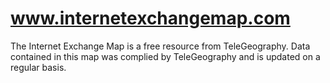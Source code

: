 www.internetexchangemap.com
===========================

The Internet Exchange Map is a free resource from TeleGeography. Data contained in this map was complied by TeleGeography and is updated on a regular basis.